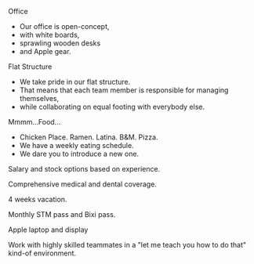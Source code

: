 

Office
  - Our office is open-concept, 
  - with white boards, 
  - sprawling wooden desks 
  - and Apple gear.

Flat Structure
  - We take pride in our flat structure. 
  - That means that each team member is responsible for managing themselves, 
  - while collaborating on equal footing with everybody else.

Mmmm...Food...
  - Chicken Place. Ramen. Latina. B&M. Pizza. 
  - We have a weekly eating schedule. 
  - We dare you to introduce a new one.

Salary and stock options based on experience.

Comprehensive medical and dental coverage.

4 weeks vacation.

Monthly STM pass and Bixi pass.

Apple laptop and display

Work with highly skilled teammates in a "let me teach you how to do that" kind-of environment.
